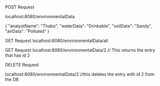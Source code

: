 

POST Request

localhost:8080/environmentalData

{
    "analystName": "Thabo",
    "waterData": "Drinkable",
    "soilData": "Sandy",
    "airData": "Polluted"
}

GET Request
localhost:8080/environmentalData/all

GET Request
localhost:8080/environmentalData/2	// This returns the entry that has id 2

DELETE Request

localhost:8080/environmentalData/2    //this deletes the entry with id 2 from the DB
